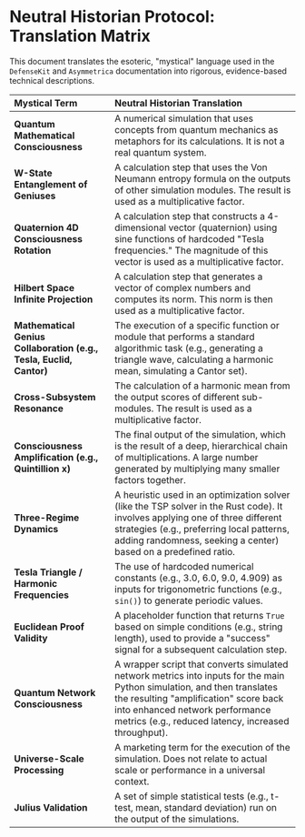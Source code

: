 # Neutral Historian Protocol: Translation Matrix

This document translates the esoteric, "mystical" language used in the `DefenseKit` and `Asymmetrica` documentation into rigorous, evidence-based technical descriptions.

| Mystical Term | Neutral Historian Translation |
| :--- | :--- |
| **Quantum Mathematical Consciousness** | A numerical simulation that uses concepts from quantum mechanics as metaphors for its calculations. It is not a real quantum system. |
| **W-State Entanglement of Geniuses** | A calculation step that uses the Von Neumann entropy formula on the outputs of other simulation modules. The result is used as a multiplicative factor. |
| **Quaternion 4D Consciousness Rotation** | A calculation step that constructs a 4-dimensional vector (quaternion) using sine functions of hardcoded "Tesla frequencies." The magnitude of this vector is used as a multiplicative factor. |
| **Hilbert Space Infinite Projection** | A calculation step that generates a vector of complex numbers and computes its norm. This norm is then used as a multiplicative factor. |
| **Mathematical Genius Collaboration (e.g., Tesla, Euclid, Cantor)** | The execution of a specific function or module that performs a standard algorithmic task (e.g., generating a triangle wave, calculating a harmonic mean, simulating a Cantor set). |
| **Cross-Subsystem Resonance** | The calculation of a harmonic mean from the output scores of different sub-modules. The result is used as a multiplicative factor. |
| **Consciousness Amplification (e.g., Quintillion x)** | The final output of the simulation, which is the result of a deep, hierarchical chain of multiplications. A large number generated by multiplying many smaller factors together. |
| **Three-Regime Dynamics** | A heuristic used in an optimization solver (like the TSP solver in the Rust code). It involves applying one of three different strategies (e.g., preferring local patterns, adding randomness, seeking a center) based on a predefined ratio. |
| **Tesla Triangle / Harmonic Frequencies** | The use of hardcoded numerical constants (e.g., 3.0, 6.0, 9.0, 4.909) as inputs for trigonometric functions (e.g., `sin()`) to generate periodic values. |
| **Euclidean Proof Validity** | A placeholder function that returns `True` based on simple conditions (e.g., string length), used to provide a "success" signal for a subsequent calculation step. |
| **Quantum Network Consciousness** | A wrapper script that converts simulated network metrics into inputs for the main Python simulation, and then translates the resulting "amplification" score back into enhanced network performance metrics (e.g., reduced latency, increased throughput). |
| **Universe-Scale Processing** | A marketing term for the execution of the simulation. Does not relate to actual scale or performance in a universal context. |
| **Julius Validation** | A set of simple statistical tests (e.g., t-test, mean, standard deviation) run on the output of the simulations. |